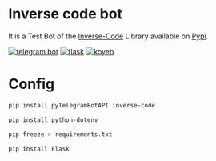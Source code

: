 # Inverse code bot
It is a Test Bot of the [Inverse-Code](https://github.com/aniceto-jolela/inverse_code) Library available on [Pypi](https://pypi.org/project/inverse-code/).

[![telegram bot](https://img.shields.io/badge/telegram_bot-1.0.0-blue?style=for-the-badge)](https://web.telegram.org/k/#@inverse_code_bot)
[![flask](https://img.shields.io/badge/flask-3.1.0-purple?style=for-the-badge)](https://flask.palletsprojects.com/en/stable/installation/)
[![koyeb](https://img.shields.io/badge/deploy-koyeb-orange?style=for-the-badge)](https://app.koyeb.com)



# Config

```bash
pip install pyTelegramBotAPI inverse-code
```

```bash
pip install python-dotenv
```

```bash
pip freeze > requirements.txt
```

```bash
pip install Flask
```
